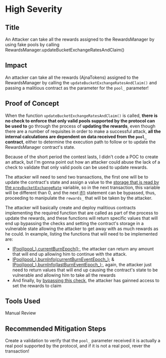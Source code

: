 # High Severity
## Title
An Attacker can take all the rewards assigned to the RewardsManager by using fake pools by calling RewardsManager.updateBucketExchangeRatesAndClaim()

## Impact
An attacker can take all the rewards (AjnaTokens) assigned to the RewardsManager by calling the `updateBucketExchangeRatesAndClaim()` and passing a malitious contract as the parameter for the `pool_` parameter!

## Proof of Concept
When the function `updateBucketExchangeRatesAndClaim()` is called, **there is no check to enforce that only valid pools supported by the protocol can be used to** go through the process of **updating the rewards**, even though there are a number of requisites in order to make a successful attack, **all the internal calculations are dependent on data received from the `pool_` contract**, either to determine the execution path to follow or to update the RewardsManager contract's state.

Because of the short period the contest lasts, I didn't code a POC to create an attack, but I'm gonna point out how an attacker could abuse the lack of a check to validate that only valid pools can be used to update rewards.

The attacker will need to send two transactions, the first one will be to update the contract's state and assign a value to the [storage that is read by the `prevBucketExchangeRate`](https://github.com/code-423n4/2023-05-ajna/blob/main/ajna-core/src/RewardsManager.sol#L785) variable, so in the next transaction, this variable will be different than 0, and the next [if()](https://github.com/code-423n4/2023-05-ajna/blob/main/ajna-core/src/RewardsManager.sol#L789) statement can be bypassed, thus, proceeding to manipulate the `rewards_` that will be taken by the attacker.

The attacker will basically create and deploy malitious contracts implementing the required function that are called as part of the process to update the rewards, and these functions will return specific values that will end up bypassing the checks and setting the contract's storage in a vulnerable state allowing the attacker to get away with as much rewards as he could. In example, listing the functions that will need to be implemented are:
- [IPool(pool_).currentBurnEpoch();](https://github.com/code-423n4/2023-05-ajna/blob/main/ajna-core/src/RewardsManager.sol#L779), the attacker can return any amount that will end up allowing him to continue with the attack.
- [IPool(pool_).burnInfo(currentBurnEventEpoch_);](https://github.com/code-423n4/2023-05-ajna/blob/main/ajna-core/src/RewardsManager.sol#L645) & [IPool(pool_).burnInfo(lastBurnEventEpoch_);](https://github.com/code-423n4/2023-05-ajna/blob/main/ajna-core/src/RewardsManager.sol#L651), again, the attacker just need to return values that will end up causing the contract's state to be vulnerable and allowing him to take all the rewards
- And finally, by [bypassing this check](https://github.com/code-423n4/2023-05-ajna/blob/main/ajna-core/src/RewardsManager.sol#L701-L730), the attacker has gainned access to set the rewards to claim 


## Tools Used
Manual Review

## Recommended Mitigation Steps
Create a validation to verify that the `pool_` parameter received it is actually a real pool supported by the protocol, and if it is not a real pool, rever the transaction!